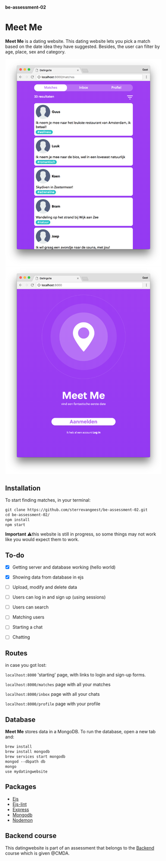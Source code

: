 **be-assessment-02**

# Meet Me

**Meet Me** is a dating website. This dating website lets you pick a match based on the date idea they have suggested. Besides, the user can filter by age, place, sex and category.

![screenhot](https://github.com/sterrevangeest/be-assessment-02/blob/master/Schermafbeelding%202018-04-08%20om%2021.37.20.png)
![screenhot](https://github.com/sterrevangeest/be-assessment-02/blob/master/Schermafbeelding%202018-04-08%20om%2021.37.35.png)

## Installation 

To start finding matches, in your terminal: 

```
git clone https://github.com/sterrevangeest/be-assessment-02.git
cd be-assessment-02/
npm install
npm start
```

**Important** :warning:this website is still in progress, so some things may not work like you would expect them to work.

## To-do

- [x] Getting server and database working (hello world)
- [x] Showing data from database in ejs
- [ ] Upload, modify and delete data
- [ ] Users can log in and sign up (using sessions)
- [ ] Users can search
- [ ] Matching users
- [ ] Starting a chat
- [ ] Chatting


## Routes
in case you got lost: 

`localhost:8000` 'starting' page, with links to login and sign-up forms.

`localhost:8000/matches` page with all your matches

`localhost:8000/inbox` page with all your chats

`localhost:8000/profile` page with your profile

## Database 

**Meet Me** stores data in a MongoDB. 
To run the database, open a new tab and: 

```
brew install 
brew install mongodb
brew services start mongodb
mongod --dbpath db
mongo
use mydatingwebsite
```

## Packages 

- [Ejs](https://github.com/tj/ejs) 
- [Ejs-lint](https://github.com/RyanZim/EJS-Lint) 
- [Express](https://github.com/expressjs/express) 
- [Mongodb](https://github.com/mongodb/mongo) 
- [Nodemon](https://github.com/remy/nodemon) 

## Backend course

This datingwebsite is part of an assessment that belongs to the [Backend](https://github.com/cmda-be/course-17-18n) course which is given @CMDA. 














